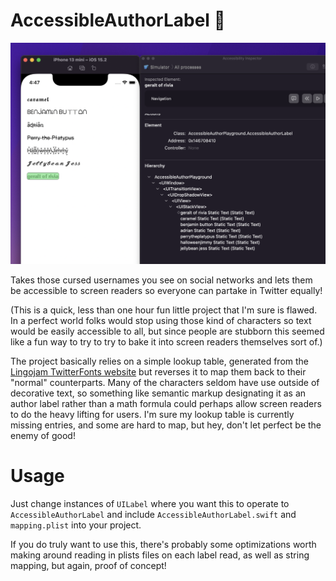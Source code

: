 # AccessibleAuthorLabel 🔖

![Screenshot showing iOS simulator with typically inaccessible label characters and the Accessibility Inspector beside it showing their VoiceOver readings being understandable](preview.png)

Takes those cursed usernames you see on social networks and lets them be accessible to screen readers so everyone can partake in Twitter equally!

(This is a quick, less than one hour fun little project that I'm sure is flawed. In a perfect world folks would stop using those kind of characters so text would be easily accessible to all, but since people are stubborn this seemed like a fun way to try to try to bake it into screen readers themselves sort of.)

The project basically relies on a simple lookup table, generated from the [Lingojam TwitterFonts website](https://lingojam.com/TwitterFonts) but reverses it to map them back to their "normal" counterparts. Many of the characters seldom have use outside of decorative text, so something like semantic markup designating it as an author label rather than a math formula could perhaps allow screen readers to do the heavy lifting for users. I'm sure my lookup table is currently missing entries, and some are hard to map, but hey, don't let perfect be the enemy of good!

# Usage

Just change instances of `UILabel` where you want this to operate to `AccessibleAuthorLabel` and include `AccessibleAuthorLabel.swift` and `mapping.plist` into your project.

If you do truly want to use this, there's probably some optimizations worth making around reading in plists files on each label read, as well as string mapping, but again, proof of concept!